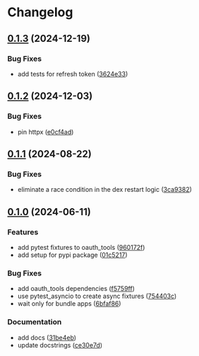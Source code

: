 # Changelog

## [0.1.3](https://github.com/canonical/iam-bundle/compare/oauth_tools-v0.1.2...oauth_tools-v0.1.3) (2024-12-19)


### Bug Fixes

* add tests for refresh token ([3624e33](https://github.com/canonical/iam-bundle/commit/3624e336ca66726a060a0678afa73d3d7cb86acc))

## [0.1.2](https://github.com/canonical/iam-bundle/compare/oauth_tools-v0.1.1...oauth_tools-v0.1.2) (2024-12-03)


### Bug Fixes

* pin httpx ([e0cf4ad](https://github.com/canonical/iam-bundle/commit/e0cf4ad60ad157e6cf947cc870855cdfd1cf3f20))

## [0.1.1](https://github.com/canonical/iam-bundle/compare/oauth_tools-v0.1.0...oauth_tools-v0.1.1) (2024-08-22)


### Bug Fixes

* eliminate a race condition in the dex restart logic ([3ca9382](https://github.com/canonical/iam-bundle/commit/3ca938225f3e380296a86db7b9148b80d4f86096))

## [0.1.0](https://github.com/canonical/iam-bundle/compare/oauth_tools-v0.0.1...oauth_tools-v0.1.0) (2024-06-11)


### Features

* add pytest fixtures to oauth_tools ([960172f](https://github.com/canonical/iam-bundle/commit/960172f39f485cffa7389fd943feb421eb145265))
* add setup for pypi package ([01c5217](https://github.com/canonical/iam-bundle/commit/01c5217674b9cef6ad8b009144a48d0302dbe7a0))


### Bug Fixes

* add oauth_tools dependencies ([f5759ff](https://github.com/canonical/iam-bundle/commit/f5759ffd6ce052d0c8e22d6cf535aec92d0b7416))
* use pytest_asyncio to create async fixtures ([754403c](https://github.com/canonical/iam-bundle/commit/754403cde83164430ae98788ee62649085d01c48))
* wait only for bundle apps ([6bfaf86](https://github.com/canonical/iam-bundle/commit/6bfaf86103351fc322da2cb064a43f175bfce18d))


### Documentation

* add docs ([31be4eb](https://github.com/canonical/iam-bundle/commit/31be4eb47e84ef8b70deef5b3cb6dde23d70a67b))
* update docstrings ([ce30e7d](https://github.com/canonical/iam-bundle/commit/ce30e7d9f088c44b4cc62ed12fe9124f015a952d))
